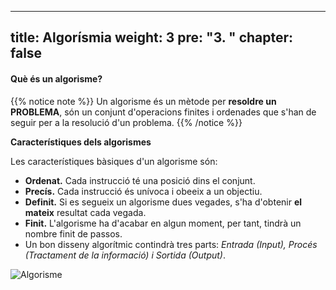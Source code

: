 
---
title: Algorísmia
weight: 3
pre: "<b>3. </b>"
chapter: false
---

#### Què és un algorisme?

{{% notice note %}}
Un algorisme és un mètode per **resoldre un PROBLEMA**, són un conjunt d'operacions finites i ordenades que s'han de seguir per a la resolució d'un problema.
{{% /notice %}}


**Característiques dels algorismes**

Les característiques bàsiques d'un algorisme són:

+ **Ordenat.** Cada instrucció té una posició dins el conjunt.
+ **Precís.** Cada instrucció és unívoca i obeeix a un objectiu.
+ **Definit.** Si es segueix un algorisme dues vegades, s'ha d'obtenir **el mateix** resultat cada vegada.
+ **Finit.** L'algorisme ha d'acabar en algun moment, per tant, tindrà un nombre finit de passos.
+ Un bon disseny algorítmic contindrà tres parts: _Entrada (Input), Procés (Tractament de la informació) i Sortida (Output)_.

![Algorisme](../images/algorisme2.jpg?width=500px)


